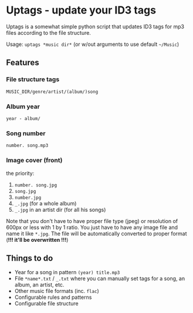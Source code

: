 # Uptags - update your ID3 tags

Uptags is a somewhat simple python script that updates ID3 tags for mp3 files according to the file structure.

Usage:
`uptags *music dir*` (or w/out arguments to use default `~/Music`)

## Features

### File structure tags

`MUSIC_DIR/genre/artist/(album/)song`

### Album year

`year - album/`

### Song number

`number. song.mp3`

### Image cover (front)

the priority:
1. `number. song.jpg`
2. `song.jpg`
3. `number.jpg`
4. `_.jpg` (for a whole album)
4. `_.jpg` in an artist dir (for all his songs)

Note that you don't have to have proper file type (jpeg) or resolution of 600px or less with 1 by 1 ratio.
You just have to have any image file and name it like `*.jpg`.
The file will be automatically converted to proper format (**!!! it'll be overwritten !!!**)

## Things to do

- Year for a song in pattern `(year) title.mp3`
- File `*name*.txt` / `_.txt` where you can manually set tags for a song, an album, an artist, etc.
- Other music file formats (inc. `flac`)
- Configurable rules and patterns
- Configurable file structure
